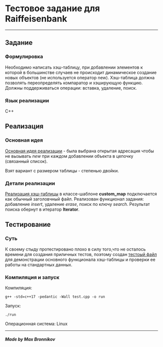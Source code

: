 # Тестовое задание для Raiffeisenbank

-----

## Задание 

### Формулировка

Необходимо написать хэш-таблицу, при добавлении элементов к которой в большинстве случаев не происходит 
динамическое создание новых объектов (не используется оператор new). 
Хэш-таблица должна позволять переопределять компаратор и хэширующую функцию. 
Должны поддерживаться операции: вставка, удаление, поиск.


### Язык реализации 

C++


## Реализация

### Основная идея

[Основная идея реализации](https://habr.com/ru/company/mailru/blog/323242/) - была выбрана открытая адресация чтобы не вызывать *new* при каждом добавлении объекта в цепочку (связанный список).

Взят вариант с размером таблицы - степенью двойки.

### Детали реализации

[Реализация хэш-таблицы](HashTable.hpp) в классе-шаблоне **custom_map** подключается как обычный заголовчный файл. 
Реализован функционал задания: добавление *insert*, удаление *erase*, поиск по ключу *search*. 
Результат поиска обернут в итератор **Iterator**.

## Тестирование

### Суть

К своему стыду протестировано плохо в силу того,что не осталось времени для создания приличных тестов, поэтому создан 
[тестоый файл](test.cpp) для демонстрации основного функционала хэш-таблицы и проверки ее работы на стандартных данных.
 
### Компиляция и запуск 
Компиляция:

```
g++ -std=c++17 -pedantic -Wall test.cpp -o run

```

Запуск:

```
./run

```

Операционная система: Linux


-----

##### Made by Max Bronnikov

